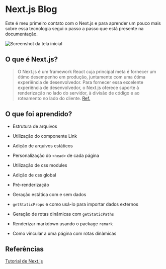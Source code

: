 # Next.js Blog

Este é meu primeiro contato com o Next.js e para aprender um pouco mais sobre essa tecnologia segui o passo a passo que está presente na documentação.

![Screenshot da tela inicial](./docs/imagem.png)

## O que é Next.js?
> O Next.js é um framework React cuja principal meta é fornecer um ótimo desempenho em produção, juntamente com uma ótima experiência de desenvolvedor. Para fornecer essa excelente experiência de desenvolvedor, o Next.js oferece suporte à renderização no lado do servidor, à divisão de código e ao roteamento no lado do cliente. [Ref.](https://www.mundojs.com.br/2018/10/02/next-js-7-liberado/#page-content)

## O que foi aprendido?
- Estrutura de arquivos

- Utilização do componente Link

- Adição de arquivos estáticos

- Personalização do `<head>` de cada página

- Utilização de css modules

- Adição de css global

- Pré-renderização

- Geração estática com e sem dados

- `getStaticProps` e como usá-lo para importar dados externos

- Geração de rotas dinâmicas com `getStaticPaths`

- Renderizar markdown usando o package `remark`

- Como vincular a uma página com rotas dinâmicas 


## Referências
[Tutorial de Next.js](https://nextjs.org/learn/basics/create-nextjs-app)

